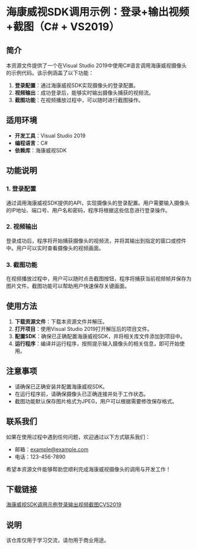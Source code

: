 # 海康威视SDK调用示例：登录+输出视频+截图（C# + VS2019）

## 简介

本资源文件提供了一个在Visual Studio 2019中使用C#语言调用海康威视摄像头的示例代码。该示例涵盖了以下功能：

1. **登录配置**：通过海康威视SDK实现摄像头的登录配置。
2. **视频输出**：成功登录后，能够实时输出摄像头捕获的视频流。
3. **截图功能**：在视频播放过程中，可以随时进行截图操作。

## 适用环境

- **开发工具**：Visual Studio 2019
- **编程语言**：C#
- **依赖库**：海康威视SDK

## 功能说明

### 1. 登录配置

通过调用海康威视SDK提供的API，实现摄像头的登录配置。用户需要输入摄像头的IP地址、端口号、用户名和密码，程序将根据这些信息进行登录操作。

### 2. 视频输出

登录成功后，程序将开始捕获摄像头的视频流，并将其输出到指定的窗口或控件中。用户可以实时查看摄像头的视频画面。

### 3. 截图功能

在视频播放过程中，用户可以随时点击截图按钮，程序将捕获当前视频帧并保存为图片文件。截图功能可以帮助用户快速保存关键画面。

## 使用方法

1. **下载资源文件**：下载本资源文件并解压。
2. **打开项目**：使用Visual Studio 2019打开解压后的项目文件。
3. **配置SDK**：确保已正确配置海康威视SDK，并将相关库文件添加到项目中。
4. **运行程序**：编译并运行程序，按照提示输入摄像头的相关信息，即可开始使用。

## 注意事项

- 请确保已正确安装并配置海康威视SDK。
- 在运行程序前，请确保摄像头已正确连接并处于工作状态。
- 截图功能默认保存图片格式为JPEG，用户可以根据需要修改保存格式。

## 联系我们

如果在使用过程中遇到任何问题，欢迎通过以下方式联系我们：

- 邮箱：example@example.com
- 电话：123-456-7890

希望本资源文件能够帮助您顺利完成海康威视摄像头的调用与开发工作！

## 下载链接
[海康威视SDK调用示例登录输出视频截图CVS2019](https://pan.quark.cn/s/543fa1b0b5b6)

## 说明

该仓库仅用于学习交流，请勿用于商业用途。
